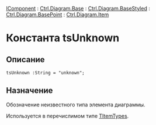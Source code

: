 ﻿---
Link: Com.Ctrl.Diagram.Item.@tsUnknown
---

[IComponent](topic:Com.Custom.ComClasses.IComponent.Default) :
[Ctrl.Diagram.Base](topic:Com.Custom.ComClasses.Ctrl.Diagram.Base.Default) :
[Ctrl.Diagram.BaseStyled](topic:Com.Custom.ComClasses.Ctrl.Diagram.BaseStyled.Default) :
[Ctrl.Diagram.BasePoint](topic:Com.Custom.ComClasses.Ctrl.Diagram.BasePoint.Default) :
[Ctrl.Diagram.Item](Default)

# Константа tsUnknown

## Описание

    tsUnknown :String = "unknown";

## Назначение

Обозначение неизвестного типа элемента диаграммы.

Используется в перечислимом типе [TItemTypes](TItemTypes).